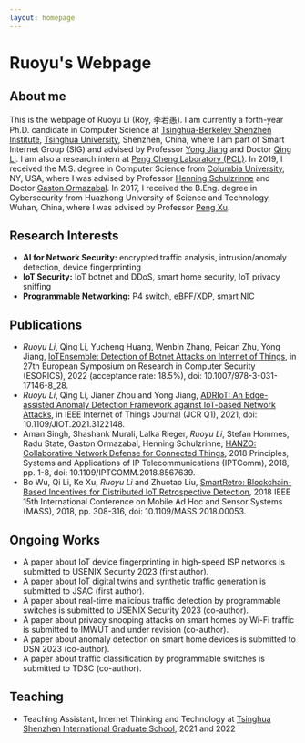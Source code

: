 ```yaml
---
layout: homepage
---
```


# Ruoyu's Webpage

## About me

This is the webpage of Ruoyu Li (Roy, 李若愚). I am currently a forth-year Ph.D. candidate in Computer Science at [Tsinghua-Berkeley Shenzhen Institute](https://www.tbsi.edu.cn), [Tsinghua University](https://www.tsinghua.edu.cn), Shenzhen, China, where I am part of Smart Internet Group (SIG) and advised by Professor [Yong Jiang](https://www.sigs.tsinghua.edu.cn/jy/main.htm) and Doctor [Qing Li](https://www.pcl.ac.cn/html/919/2022-05-17/content-3985.html). I am also a research intern at [Peng Cheng Laboratory (PCL)](https://www.pcl.ac.cn). In 2019, I received the M.S. degree in Computer Science from [Columbia University](https://www.columbia.edu), NY, USA, where I was advised by Professor [Henning Schulzrinne](https://www.cs.columbia.edu/~hgs/) and Doctor [Gaston Ormazabal](https://www.linkedin.com/in/gaston-ormazabal-8304893/). In 2017, I received the B.Eng. degree in Cybersecurity from Huazhong University of Science and Technology, Wuhan, China, where I was advised by Professor [Peng Xu](http://faculty.hust.edu.cn/xupeng1/zh_CN/index.htm).

## Research Interests

- **AI for Network Security:** encrypted traffic analysis, intrusion/anomaly detection, device fingerprinting
- **IoT Security:** IoT botnet and DDoS, smart home security, IoT privacy sniffing
- **Programmable Networking:** P4 switch, eBPF/XDP, smart NIC

## Publications

- *Ruoyu Li*, Qing Li, Yucheng Huang, Wenbin Zhang, Peican Zhu, Yong Jiang, [IoTEnsemble: Detection of Botnet Attacks on Internet of Things](https://link.springer.com/chapter/10.1007/978-3-031-17146-8_28), in 27th European Symposium on Research in Computer Security (ESORICS), 2022 (acceptance rate: 18.5%), doi: 10.1007/978-3-031-17146-8_28.
- *Ruoyu Li*, Qing Li, Jianer Zhou and Yong Jiang, [ADRIoT: An Edge-assisted Anomaly Detection Framework against IoT-based Network Attacks](https://ieeexplore.ieee.org/document/9585043/), in IEEE Internet of Things Journal (JCR Q1), 2021, doi: 10.1109/JIOT.2021.3122148.
- Aman Singh, Shashank Murali, Lalka Rieger, *Ruoyu Li*, Stefan Hommes, Radu State, Gaston Ormazabal, Henning Schulzrinne, [HANZO: Collaborative Network Defense for Connected Things](https://ieeexplore.ieee.org/document/8567639), 2018 Principles, Systems and Applications of IP Telecommunications (IPTComm), 2018, pp. 1-8, doi: 10.1109/IPTCOMM.2018.8567639.
- Bo Wu, Qi Li, Ke Xu, *Ruoyu Li* and Zhuotao Liu, [SmartRetro: Blockchain-Based Incentives for Distributed IoT Retrospective Detection](https://ieeexplore.ieee.org/document/8567575), 2018 IEEE 15th International Conference on Mobile Ad Hoc and Sensor Systems (MASS), 2018, pp. 308-316, doi: 10.1109/MASS.2018.00053.


## Ongoing Works

- A paper about IoT device fingerprinting in high-speed ISP networks is submitted to USENIX Security 2023 (first author).
- A paper about IoT digital twins and synthetic traffic generation is submitted to JSAC (first author).
- A paper about real-time malicious traffic detection by programmable switches is submitted to USENIX Security 2023 (co-author).
- A paper about privacy snooping attacks on smart homes by Wi-Fi traffic is submitted to IMWUT and under revision (co-author).
- A paper about anomaly detection on smart home devices is submitted to DSN 2023 (co-author).
- A paper about traffic classification by programmable switches is submitted to TDSC (co-author).

## Teaching

- Teaching Assistant, Internet Thinking and Technology at [Tsinghua Shenzhen International Graduate School](https://www.sigs.tsinghua.edu.cn), 2021 and 2022
